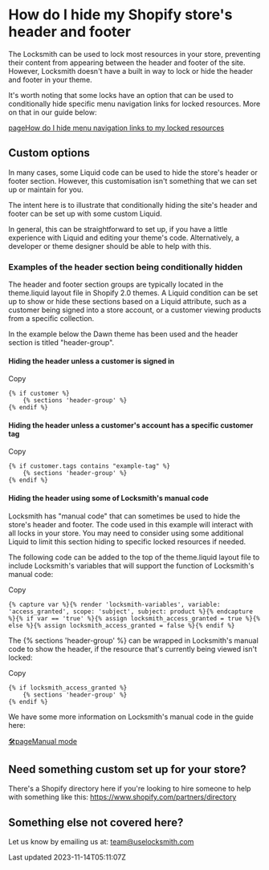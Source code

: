 # How do I hide my Shopify store's header and footer

The Locksmith can be used to lock most resources in your store, preventing their content from appearing between the header and footer of the site. However, Locksmith doesn't have a built in way to lock or hide the header and footer in your theme.

It's worth noting that some locks have an option that can be used to conditionally hide specific menu navigation links for locked resources. More on that in our guide below:

[pageHow do I hide menu navigation links to my locked resources](/faqs/more/how-do-i-hide-menu-navigation-links-to-my-locked-resources)
## Custom options

In many cases, some Liquid code can be used to hide the store's header or footer section. However, this customisation isn't something that we can set up or maintain for you.

The intent here is to illustrate that conditionally hiding the site's header and footer can be set up with some custom Liquid.

In general, this can be straightforward to set up, if you have a little experience with Liquid and editing your theme's code. Alternatively, a developer or theme designer should be able to help with this.

### Examples of the header section being conditionally hidden

The header and footer section groups are typically located in the theme.liquid layout file in Shopify 2.0 themes. A Liquid condition can be set up to show or hide these sections based on a Liquid attribute, such as a customer being signed into a store account, or a customer viewing products from a specific collection.

In the example below the Dawn theme has been used and the header section is titled "header-group".

#### Hiding the header unless a customer is signed in

Copy

    {% if customer %}
        {% sections 'header-group' %}
    {% endif %}

#### Hiding the header unless a customer's account has a specific customer tag

Copy

    {% if customer.tags contains "example-tag" %}
        {% sections 'header-group' %}
    {% endif %}

#### Hiding the header using some of Locksmith's manual code

Locksmith has "manual code" that can sometimes be used to hide the store's header and footer. The code used in this example will interact with all locks in your store. You may need to consider using some additional Liquid to limit this section hiding to specific locked resources if needed.

The following code can be added to the top of the theme.liquid layout file to include Locksmith's variables that will support the function of Locksmith's manual code:

Copy

    {% capture var %}{% render 'locksmith-variables', variable: 'access_granted', scope: 'subject', subject: product %}{% endcapture %}{% if var == 'true' %}{% assign locksmith_access_granted = true %}{% else %}{% assign locksmith_access_granted = false %}{% endif %}

The {% sections 'header-group' %} can be wrapped in Locksmith's manual code to show the header, if the resource that's currently being viewed isn't locked:

Copy

    {% if locksmith_access_granted %}
        {% sections 'header-group' %}
    {% endif %}

We have some more information on Locksmith's manual code in the guide here:

[🛠️pageManual mode](/tutorials/more/manual-mode)
## Need something custom set up for your store?

There's a Shopify directory here if you're looking to hire someone to help with something like this: https://www.shopify.com/partners/directory

## Something else not covered here?

Let us know by emailing us at: team@uselocksmith.com

Last updated 2023-11-14T05:11:07Z